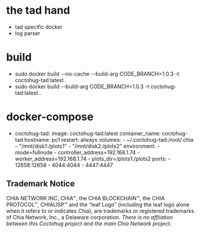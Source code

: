 # the tad hand
- tad specific docker
- log parser

# build
- sudo docker build --no-cache --build-arg CODE_BRANCH=1.0.3 -t coctohug-tad:latest .
- sudo docker build --build-arg CODE_BRANCH=1.0.3 -t coctohug-tad:latest .

# docker-compose
- coctohug-tad: 
        image: coctohug-tad:latest 
        container_name: coctohug-tad
        hostname: pc1 
        restart: always 
        volumes: 
            - ~/.coctohug-tad:/root/.chia 
            - "/mnt/disk1:/plots1" 
            - "/mnt/disk2:/plots2" 
        environment: 
            - mode=fullnode 
            - controller_address=192.168.1.74 
            - worker_address=192.168.1.74
            - plots_dir=/plots1:/plots2 
        ports: 
            - 12658:12658 
            - 4044:4044 
            - 4447:4447

## Trademark Notice
CHIA NETWORK INC, CHIA™, the CHIA BLOCKCHAIN™, the CHIA PROTOCOL™, CHIALISP™ and the “leaf Logo” (including the leaf logo alone when it refers to or indicates Chia), are trademarks or registered trademarks of Chia Network, Inc., a Delaware corporation. *There is no affliation between this Coctohug project and the main Chia Network project.*
 
 
 
 
